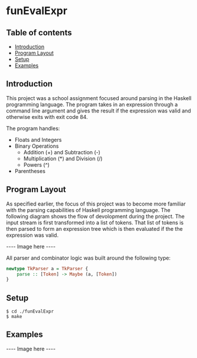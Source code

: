 # funEvalExpr

## Table of contents
* [Introduction](#introduction)
* [Program Layout](#program-layout)
* [Setup](#setup)
* [Examples](#examples)

## Introduction
This project was a school assignment focused around parsing in the Haskell programming language. The program takes in an expression through a command line argument and gives the result if the expression was valid and otherwise exits with exit code 84.

The program handles:
* Floats and Integers
* Binary Operations
  * Addition (+) and Subtraction (-)
  * Multiplication (*) and Division (/)
  * Powers (^)
* Parentheses

## Program Layout

As specified earlier, the focus of this project was to become more familiar with the parsing capabilities of Haskell programming language. The following diagram shows the flow of devolopment during the project. The input stream is first transformed into a list of tokens. That list of tokens is then parsed to form an expression tree which is then evaluated if the the expression was valid.

---- Image here ----


All parser and combinator logic was built around the following type:
```haskell
newtype TkParser a = TkParser {
    parse :: [Token] -> Maybe (a, [Token])
}
```

## Setup
```
$ cd ./funEvalExpr
$ make
```

## Examples

---- Image here ----
